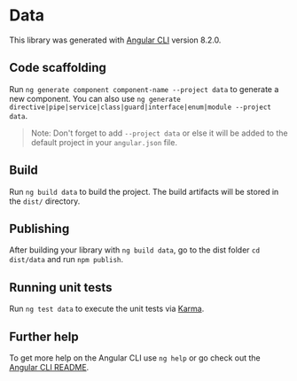 # Data

This library was generated with [Angular CLI](https://github.com/angular/angular-cli) version 8.2.0.

## Code scaffolding

Run `ng generate component component-name --project data` to generate a new component. You can also use `ng generate directive|pipe|service|class|guard|interface|enum|module --project data`.
> Note: Don't forget to add `--project data` or else it will be added to the default project in your `angular.json` file. 

## Build

Run `ng build data` to build the project. The build artifacts will be stored in the `dist/` directory.

## Publishing

After building your library with `ng build data`, go to the dist folder `cd dist/data` and run `npm publish`.

## Running unit tests

Run `ng test data` to execute the unit tests via [Karma](https://karma-runner.github.io).

## Further help

To get more help on the Angular CLI use `ng help` or go check out the [Angular CLI README](https://github.com/angular/angular-cli/blob/master/README.md).
